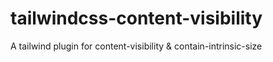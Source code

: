 # tailwindcss-content-visibility
A tailwind plugin for content-visibility &amp; contain-intrinsic-size
